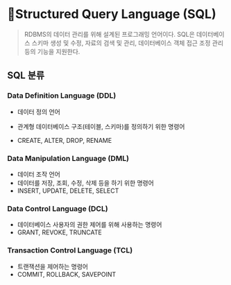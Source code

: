 # 📌Structured Query Language (SQL)

> RDBMS의 데이터 관리를 위해 설계된 프로그래밍 언어이다. SQL은 데이터베이스 스키마 생성 및 수정, 자료의 검색 및 관리,  데이터베이스 객체 접근 조정 관리 등의 기능을 지원한다.



### 

## SQL 분류



### Data Definition Language (DDL)

- 데이터 정의 언어

- 관계형 데이터베이스 구조(테이블, 스키마)를 정의하기 위한 명령어
- CREATE, ALTER, DROP, RENAME



### Data Manipulation Language (DML)

- 데이터 조작 언어
- 데이터를 저장, 조회, 수정, 삭제 등을 하기 위한 명령어
- INSERT, UPDATE, DELETE, SELECT



### Data Control Language (DCL)

- 데이터베이스 사용자의 권한 제어를 위해 사용하는 명령어
- GRANT, REVOKE, TRUNCATE



### Transaction Control Language (TCL)

- 트랜잭션을 제어하는 명령어
- COMMIT, ROLLBACK, SAVEPOINT